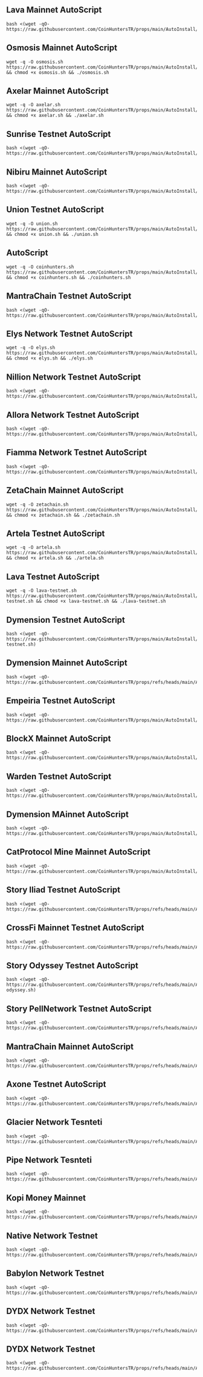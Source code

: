 ## Lava Mainnet AutoScript

```
bash <(wget -qO- https://raw.githubusercontent.com/CoinHuntersTR/props/main/AutoInstall/lava.sh)
```



## Osmosis Mainnet AutoScript

```
wget -q -O osmosis.sh https://raw.githubusercontent.com/CoinHuntersTR/props/main/AutoInstall/osmosis.sh && chmod +x osmosis.sh && ./osmosis.sh
```

## Axelar Mainnet AutoScript

```
wget -q -O axelar.sh https://raw.githubusercontent.com/CoinHuntersTR/props/main/AutoInstall/axelar.sh && chmod +x axelar.sh && ./axelar.sh
```

## Sunrise Testnet AutoScript

```
bash <(wget -qO- https://raw.githubusercontent.com/CoinHuntersTR/props/main/AutoInstall/sunrise.sh)
```

## Nibiru Mainnet AutoScript

```
bash <(wget -qO- https://raw.githubusercontent.com/CoinHuntersTR/props/main/AutoInstall/nibiru.sh)
```


## Union Testnet AutoScript

```
wget -q -O union.sh https://raw.githubusercontent.com/CoinHuntersTR/props/main/AutoInstall/union.sh && chmod +x union.sh && ./union.sh
```

## AutoScript

```
wget -q -O coinhunters.sh https://raw.githubusercontent.com/CoinHuntersTR/props/main/AutoInstall/coinhunters.sh && chmod +x coinhunters.sh && ./coinhunters.sh
```

## MantraChain Testnet AutoScript

```
bash <(wget -qO- https://raw.githubusercontent.com/CoinHuntersTR/props/main/AutoInstall/mantrachain.sh)
```

## Elys Network Testnet AutoScript

```
wget -q -O elys.sh https://raw.githubusercontent.com/CoinHuntersTR/props/main/AutoInstall/elys.sh && chmod +x elys.sh && ./elys.sh
```

## Nillion Network Testnet AutoScript

```
bash <(wget -qO- https://raw.githubusercontent.com/CoinHuntersTR/props/main/AutoInstall/nillion.sh)
```



## Allora Network Testnet AutoScript

```
bash <(wget -qO- https://raw.githubusercontent.com/CoinHuntersTR/props/main/AutoInstall/allora.sh)
```

## Fiamma Network Testnet AutoScript

```
bash <(wget -qO- https://raw.githubusercontent.com/CoinHuntersTR/props/main/AutoInstall/fiamma.sh)
```

## ZetaChain Mainnet AutoScript

```
wget -q -O zetachain.sh https://raw.githubusercontent.com/CoinHuntersTR/props/main/AutoInstall/zetachain.sh && chmod +x zetachain.sh && ./zetachain.sh
```

## Artela Testnet AutoScript

```
wget -q -O artela.sh https://raw.githubusercontent.com/CoinHuntersTR/props/main/AutoInstall/artela.sh && chmod +x artela.sh && ./artela.sh
```

## Lava Testnet AutoScript

```
wget -q -O lava-testnet.sh https://raw.githubusercontent.com/CoinHuntersTR/props/main/AutoInstall/lava-testnet.sh && chmod +x lava-testnet.sh && ./lava-testnet.sh
```

## Dymension Testnet AutoScript

```
bash <(wget -qO- https://raw.githubusercontent.com/CoinHuntersTR/props/main/AutoInstall/dymension-testnet.sh)
```

## Dymension Mainnet AutoScript

```
bash <(wget -qO- https://raw.githubusercontent.com/CoinHuntersTR/props/refs/heads/main/AutoInstall/dymension.sh)
```

## Empeiria Testnet AutoScript

```
bash <(wget -qO- https://raw.githubusercontent.com/CoinHuntersTR/props/main/AutoInstall/empeiria.sh)
```

## BlockX Mainnet AutoScript

```
bash <(wget -qO- https://raw.githubusercontent.com/CoinHuntersTR/props/main/AutoInstall/blockx.sh)
```


## Warden Testnet AutoScript

```
bash <(wget -qO- https://raw.githubusercontent.com/CoinHuntersTR/props/main/AutoInstall/warden.sh)
```

## Dymension MAinnet AutoScript

```
bash <(wget -qO- https://raw.githubusercontent.com/CoinHuntersTR/props/main/AutoInstall/dymension.sh)
```


## CatProtocol Mine Mainnet AutoScript

```
bash <(wget -qO- https://raw.githubusercontent.com/CoinHuntersTR/props/main/AutoInstall/catprotocol.sh)
```

## Story Iliad Testnet AutoScript

```
bash <(wget -qO- https://raw.githubusercontent.com/CoinHuntersTR/props/refs/heads/main/AutoInstall/story.sh)
```

## CrossFi Mainnet Testnet AutoScript

```
bash <(wget -qO- https://raw.githubusercontent.com/CoinHuntersTR/props/refs/heads/main/AutoInstall/crossfi.sh)
```



## Story Odyssey Testnet AutoScript

```
bash <(wget -qO- https://raw.githubusercontent.com/CoinHuntersTR/props/refs/heads/main/AutoInstall/story-odyssey.sh)
```

## Story PellNetwork Testnet AutoScript

```
bash <(wget -qO- https://raw.githubusercontent.com/CoinHuntersTR/props/refs/heads/main/AutoInstall/pellnetwork.sh)
```

## MantraChain Mainnet AutoScript

```
bash <(wget -qO- https://raw.githubusercontent.com/CoinHuntersTR/props/refs/heads/main/AutoInstall/MantraMainnet.sh)
```
## Axone Testnet AutoScript

```
bash <(wget -qO- https://raw.githubusercontent.com/CoinHuntersTR/props/refs/heads/main/AutoInstall/axone.sh)
```

## Glacier Network Tesnteti
```
bash <(wget -qO- https://raw.githubusercontent.com/CoinHuntersTR/props/refs/heads/main/AutoInstall/glacier_setup.sh)
```

## Pipe Network Tesnteti
```
bash <(wget -qO- https://raw.githubusercontent.com/CoinHuntersTR/props/refs/heads/main/AutoInstall/PipeNetwork.sh)
```

## Kopi Money Mainnet
```
bash <(wget -qO- https://raw.githubusercontent.com/CoinHuntersTR/props/refs/heads/main/AutoInstall/kopi.sh)
```

## Native Network Testnet
```
bash <(wget -qO- https://raw.githubusercontent.com/CoinHuntersTR/props/refs/heads/main/AutoInstall/native.sh)
```

## Babylon Network Testnet
```
bash <(wget -qO- https://raw.githubusercontent.com/CoinHuntersTR/props/refs/heads/main/AutoInstall/babylon.sh)
```

## DYDX Network Testnet
```
bash <(wget -qO- https://raw.githubusercontent.com/CoinHuntersTR/props/refs/heads/main/AutoInstall/dydx.sh)
```

## DYDX Network Testnet
```
bash <(wget -qO- https://raw.githubusercontent.com/CoinHuntersTR/props/refs/heads/main/AutoInstall/aeneid.sh)
```
